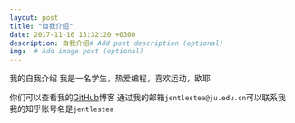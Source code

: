```yaml
---
layout: post
title: "自我介绍"
date: 2017-11-16 13:32:20 +0300
description: 自我介绍# Add post description (optional)
img:  # Add image post (optional)
---
```

我的自我介绍
我是一名学生，热爱编程，喜欢运动，欧耶

你们可以查看我的[GitHub][GitHub-link]博客
通过我的邮箱`jentlestea@ju.edu.cn`可以联系我
我的知乎账号名是`jentlestea`

[GitHub-link]: https://jentlestea1.github.io


